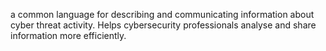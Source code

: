 a common language for describing and communicating information about cyber threat activity. Helps cybersecurity professionals analyse and share information more efficiently.